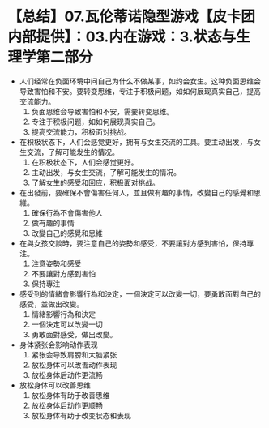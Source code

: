 # 【总结】07.瓦伦蒂诺隐型游戏【皮卡团内部提供】：03.内在游戏：3.状态与生理学第二部分

-   人们经常在负面环境中问自己为什么不做某事，如约会女生。这种负面思维会导致害怕和不安。要转变思维，专注于积极问题，如如何展现真实自己，提高交流能力。
    1.  负面思维会导致害怕和不安，需要转变思维。
    2.  专注于积极问题，如如何展现真实自己。
    3.  提高交流能力，积极面对挑战。
-   在积极状态下，人们会感觉更好，拥有与女生交流的工具。要主动出发，与女生交流，了解可能发生的情况。
    1.  在积极状态下，人们会感觉更好。
    2.  主动出发，与女生交流，了解可能发生的情况。
    3.  了解女生的感受和回应，积极面对挑战。
-   在出發前，要確保不會傷害任何人，並且做有趣的事情，改變自己的感覺和思維。
    1.  確保行為不會傷害他人
    2.  做有趣的事情
    3.  改變自己的感覺和思維
-   在與女孩交談時，要注意自己的姿勢和感受，不要讓對方感到害怕，保持專注。
    1.  注意姿勢和感受
    2.  不要讓對方感到害怕
    3.  保持專注
-   感受到的情緒會影響行為和決定，一個決定可以改變一切，要勇敢面對自己的感受，並做出改變。
    1.  情緒影響行為和決定
    2.  一個決定可以改變一切
    3.  勇敢面對感受，做出改變。
-   身体紧张会影响动作表现
    1.  紧张会导致肩膀和大脑紧张
    2.  放松身体可以改善动作表现
    3.  放松身体后动作更流畅
-   放松身体可以改善思维
    1.  放松身体有助于改善思维
    2.  放松身体后动作更顺畅
    3.  放松身体有助于改变状态和表现